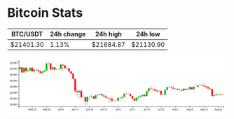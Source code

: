 # Bitcoin Stats

BTC/USDT|24h change|24h high|24h low|
|---|---|---|---|
|$21401.30|1.13%|$21684.87|$21130.90|

<img src="./chart.svg">
